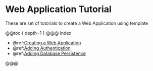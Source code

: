 # Web Application Tutorial

These are set of tutorials to create a Web Application using template

@@toc { depth=1 }
@@@ index

- @ref:[Creating a Web Application](flows/base-flow.md)
- @ref:[Adding Authentication](flows/auth-flow.md)
- @ref:[Adding Database Persistence](flows/db-flow.md)

@@@
